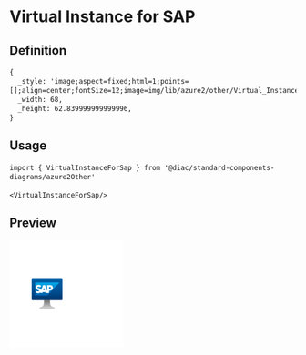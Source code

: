 # Virtual Instance for SAP

## Definition

```
{
  _style: 'image;aspect=fixed;html=1;points=[];align=center;fontSize=12;image=img/lib/azure2/other/Virtual_Instance_for_SAP.svg;strokeColor=none;',
  _width: 68,
  _height: 62.839999999999996,
}
```

## Usage

```
import { VirtualInstanceForSap } from '@diac/standard-components-diagrams/azure2Other'

<VirtualInstanceForSap/>
```

## Preview

<img src="./virtual-instance-for-sap.png" width="200"/>
